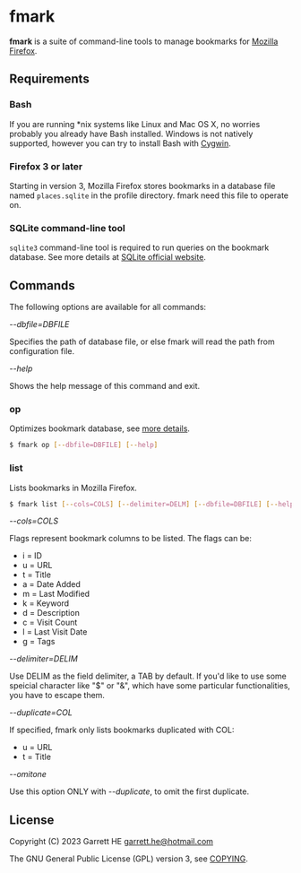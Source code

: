 # fmark

**fmark** is a suite of command-line tools to manage bookmarks for
[Mozilla Firefox][1].

## Requirements

### Bash

If you are running \*nix systems like Linux and Mac OS X, no worries probably
you already have Bash installed. Windows is not natively supported, however
you can try to install Bash with [Cygwin][2].

### Firefox 3 or later

Starting in version 3, Mozilla Firefox stores bookmarks in a database
file named `places.sqlite` in the profile directory. fmark need this file
to operate on.

### SQLite command-line tool

`sqlite3` command-line tool is required to run queries on the bookmark
database. See more details at [SQLite official website][3].

## Commands

The following options are available for all commands:

*--dbfile=DBFILE*

Specifies the path of database file, or else fmark will read the path from
configuration file.

*--help*

Shows the help message of this command and exit.

### op

Optimizes bookmark database,
see [more details][4].

```bash
$ fmark op [--dbfile=DBFILE] [--help]
```

### list

Lists bookmarks in Mozilla Firefox.

```bash
$ fmark list [--cols=COLS] [--delimiter=DELM] [--dbfile=DBFILE] [--help]
```

*--cols=COLS*

Flags represent bookmark columns to be listed. The flags can be:

- i = ID
- u = URL
- t = Title
- a = Date Added
- m = Last Modified
- k = Keyword
- d = Description
- c = Visit Count
- l = Last Visit Date
- g = Tags

*--delimiter=DELIM*

Use DELIM as the field delimiter, a TAB by default. If you'd like to use
some speicial character like "$" or "&", which have some particular
functionalities, you have to escape them.

*--duplicate=COL*

If specified, fmark only lists bookmarks duplicated with COL:

- u = URL
- t = Title

*--omitone*

Use this option ONLY with *--duplicate*, to omit the first duplicate.


## License

Copyright (C) 2023 Garrett HE <garrett.he@hotmail.com>

The GNU General Public License (GPL) version 3, see [COPYING](./COPYING).

[1]: https://www.mozilla.org
[2]: http://www.cygwin.com
[3]: http://www.sqlite.org
[4]: http://www.sqlite.org/lang_vacuum.html
